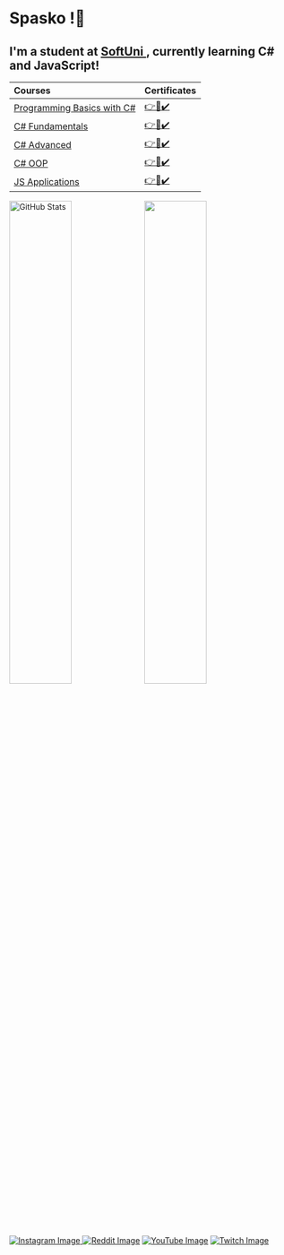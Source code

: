 <h1>
  Spasko !👋
</h1>

<h2>
  I'm a student at <a href="https://softuni.bg" > SoftUni </a>, currently learning C# and JavaScript!
</h2>

|Courses|Certificates|
|:---|:---|
|<a href="https://softuni.bg/trainings/3503/programming-basics-with-csharp-september-2021" > Programming Basics with C# </a>| <a href="https://softuni.bg/certificates/details/116444/6ed61e96"> 👉📜✔️</a> |
|<a href="https://softuni.bg/trainings/3606/programming-fundamentals-with-csharp-january-2022" > C# Fundamentals </a>| <a href="https://softuni.bg/certificates/details/130200/4a296539"> 👉📜✔️</a> |
|<a href="https://softuni.bg/trainings/3699/csharp-advanced-may-2022" > C# Advanced </a>| <a href="https://softuni.bg/certificates/details/136291/1d340b5d"> 👉📜✔️</a> |
|<a href="https://softuni.bg/trainings/3700/csharp-oop-june-2022" > C# OOP </a>| <a href="https://softuni.bg/certificates/details/141076/1213f2ef"> 👉📜✔️</a> |
|<a href="https://softuni.bg/trainings/3847/js-applications-october-2022" > JS Applications </a>| <a href="https://softuni.bg/certificates/details/149942/1e2d8e6c"> 👉📜✔️</a> |

<a href="#"><img align="center" width="47%" src="https://github-readme-stats.vercel.app/api?username=SpaskoKatsarski&show_icons=true&theme=tokyonight&include_all_commits=true&hide_border=true" alt="GitHub Stats" /></a> <a href="#"><img align="center" width="47%" src="https://github-readme-stats.vercel.app/api/top-langs/?username=SpaskoKatsarski&layout=compact&theme=tokyonight&hide_border=true" /></a>

<a href="https://www.instagram.com/patso067/" > <img src="https://img.shields.io/badge/Instagram-E4405F?style=for-the-badge&logo=instagram&logoColor=white" alt="Instagram Image"> </a> <a href="https://www.reddit.com/user/NotSyncK" > <img src="https://img.shields.io/badge/Reddit-FF4500?style=for-the-badge&logo=reddit&logoColor=white" alt="Reddit Image"></a> <a href="https://www.youtube.com/channel/UCPgsGPTyf6FW8N5zSRBBtfA" > <img src="https://img.shields.io/badge/YouTube-FF0000?style=for-the-badge&logo=youtube&logoColor=white" alt="YouTube Image"></a> <a href="https://www.twitch.tv/notsynck" > <img src="https://img.shields.io/badge/Twitch-9146FF?style=for-the-badge&logo=twitch&logoColor=white" alt="Twitch Image"></a>
